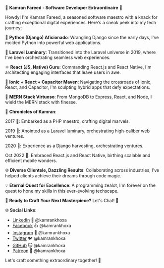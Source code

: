 🚀 **Kamran Fareed - Software Developer Extraordinaire** 🚀

Howdy! I'm Kamran Fareed, a seasoned software maestro with a knack for crafting exceptional digital experiences. Here's a sneak peek into my tech journey:

🐍 **Python (Django) Aficionado**: Wrangling Django since the early days, I've molded Python into powerful web applications.

🚀 **Laravel Luminary**: Transitioned into the Laravel universe in 2019, where I've been orchestrating seamless web experiences.

⚛️ **React (JS, Native) Guru**: Commanding React.js and React Native, I'm architecting engaging interfaces that leave users in awe.

🚀 **Ionic + React + Capacitor Maven**: Navigating the crossroads of Ionic, React, and Capacitor, I'm sculpting hybrid apps that defy expectations.

🍃 **MERN Stack Virtuoso**: From MongoDB to Express, React, and Node, I wield the MERN stack with finesse.

🚀 **Chronicles of Kamran**:

2017 🌟: Embarked as a PHP maestro, crafting digital marvels.

2019 🌟: Anointed as a Laravel luminary, orchestrating high-caliber web ventures.

2020 🌟: Experience as a Django harvesting, orchestrating ventures.

Oct 2022 🌟: Embraced React.js and React Native, birthing scalable and efficient mobile wonders.


🌐 **Diverse Clientele, Dazzling Results**: Collaborating across industries, I've helped clients achieve their dreams through code magic.

💡 **Eternal Quest for Excellence**: A programming zealot, I'm forever on the quest to hone my skills in this ever-evolving techscape.

🔧 **Ready to Craft Your Next Masterpiece?** Let's Chat! 🔧

🌐 **Social Links**:
- [LinkedIn](https://www.linkedin.com/in/kamrankhoxa) 📎 @kamrankhoxa
- [Facebook](https://www.facebook.com/kamrankhoxa) 👍 @kamrankhoxa
- [Instagram](https://www.instagram.com/kamrankhoxa) 📸 @kamrankhoxa
- [Twitter](https://twitter.com/kamrankhoxa) 🐦 @kamrankhoxa
- [GitHub](https://github.com/kamrankhoxa) 🐱 @kamrankhoxa
- [Patreon](https://www.patreon.com/kamrankhoxa) 💖 @kamrankhoxa

Let's craft something extraordinary together! 🚀


<!--
**kamrankhoxa/kamrankhoxa** is a ✨ _special_ ✨ repository because its `README.md` (this file) appears on your GitHub profile.

Here are some ideas to get you started:

- 🔭 I’m currently working on ...
- 🌱 I’m currently learning ...
- 👯 I’m looking to collaborate on ...
- 🤔 I’m looking for help with ...
- 💬 Ask me about ...
- 📫 How to reach me: ...
- 😄 Pronouns: ...
- ⚡ Fun fact: ...
-->
